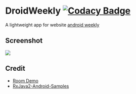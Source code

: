 # DroidWeekly [![Codacy Badge](https://api.codacy.com/project/badge/Grade/bfb70f26e6dc4360ab9b42e3fb318f53)](https://www.codacy.com/manual/cray_bond/DroidWeekly?utm_source=github.com&amp;utm_medium=referral&amp;utm_content=rayworks/DroidWeekly&amp;utm_campaign=Badge_Grade)

A lightweight app for website [android weekly](http://androidweekly.net)

## Screenshot

![](/demo.gif)

## Credit

* [Room Demo](https://github.com/gonzalonm/RoomDemo)
* [RxJava2-Android-Samples](https://github.com/amitshekhariitbhu/RxJava2-Android-Samples)
